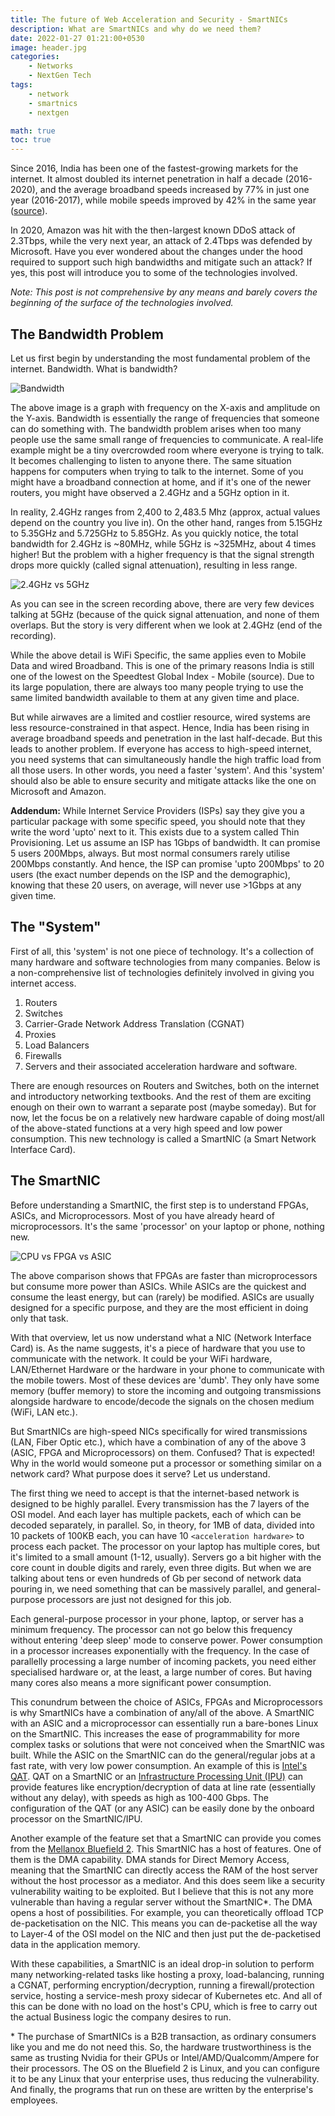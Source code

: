 ```yaml
---
title: The future of Web Acceleration and Security - SmartNICs
description: What are SmartNICs and why do we need them?
date: 2022-01-27 01:21:00+0530
image: header.jpg
categories:
    - Networks
    - NextGen Tech
tags:
    - network
    - smartnics
    - nextgen

math: true
toc: true
---
```


Since 2016, India has been one of the fastest-growing markets for the internet. It almost doubled its internet penetration in half a decade (2016-2020), and the average broadband speeds increased by 77% in just one year (2016-2017), while mobile speeds improved by 42% in the same year ([source](https://www.speedtest.net/insights/blog/global-speed-2017/)).

In 2020, Amazon was hit with the then-largest known DDoS attack of 2.3Tbps, while the very next year, an attack of 2.4Tbps was defended by Microsoft. Have you ever wondered about the changes under the hood required to support such high bandwidths and mitigate such an attack? If yes, this post will introduce you to some of the technologies involved.

_Note: This post is not comprehensive by any means and barely covers the beginning of the surface of the technologies involved._

## The Bandwidth Problem

Let us first begin by understanding the most fundamental problem of the internet. Bandwidth. What is bandwidth?

![Bandwidth](bw.png)

The above image is a graph with frequency on the X-axis and amplitude on the Y-axis. Bandwidth is essentially the range of frequencies that someone can do something with. The bandwidth problem arises when too many people use the same small range of frequencies to communicate.
A real-life example might be a tiny overcrowded room where everyone is trying to talk. It becomes challenging to listen to anyone there. The same situation happens for computers when trying to talk to the internet. Some of you might have a broadband connection at home, and if it's one of the newer routers, you might have observed a 2.4GHz and a 5GHz option in it.

In reality, 2.4GHz ranges from 2,400 to 2,483.5 Mhz (approx, actual values depend on the country you live in). On the other hand, ranges from 5.15GHz to 5.35GHz and 5.725GHz to 5.85GHz. As you quickly notice, the total bandwidth for 2.4GHz is ~80MHz, while 5GHz is ~325MHz, about 4 times higher! But the problem with a higher frequency is that the signal strength drops more quickly (called signal attenuation), resulting in less range.

![2.4GHz vs 5GHz](24g-vs-5g.png)


As you can see in the screen recording above, there are very few devices talking at 5GHz (because of the quick signal attenuation, and none of them overlaps. But the story is very different when we look at 2.4GHz (end of the recording).

While the above detail is WiFi Specific, the same applies even to Mobile Data and wired Broadband. This is one of the primary reasons India is still one of the lowest on the Speedtest Global Index - Mobile (source). Due to its large population, there are always too many people trying to use the same limited bandwidth available to them at any given time and place.

But while airwaves are a limited and costlier resource, wired systems are less resource-constrained in that aspect. Hence, India has been rising in average broadband speeds and penetration in the last half-decade. But this leads to another problem. If everyone has access to high-speed internet, you need systems that can simultaneously handle the high traffic load from all those users. In other words, you need a faster 'system'. And this 'system' should also be able to ensure security and mitigate attacks like the one on Microsoft and Amazon.

**Addendum:** While Internet Service Providers (ISPs) say they give you a particular package with some specific speed, you should note that they write the word 'upto' next to it. This exists due to a system called Thin Provisioning. Let us assume an ISP has 1Gbps of bandwidth. It can promise 5 users 200Mbps, always. But most normal consumers rarely utilise 200Mbps constantly. And hence, the ISP can promise 'upto 200Mbps' to 20 users (the exact number depends on the ISP and the demographic), knowing that these 20 users, on average, will never use >1Gbps at any given time.

## The "System"

First of all, this 'system' is not one piece of technology. It's a collection of many hardware and software technologies from many companies. Below is a non-comprehensive list of technologies definitely involved in giving you internet access.

1. Routers
2. Switches
3. Carrier-Grade Network Address Translation (CGNAT)
4. Proxies
5. Load Balancers
6. Firewalls
7. Servers and their associated acceleration hardware and software.

There are enough resources on Routers and Switches, both on the internet and introductory networking textbooks. And the rest of them are exciting enough on their own to warrant a separate post (maybe someday). But for now, let the focus be on a relatively new hardware capable of doing most/all of the above-stated functions at a very high speed and low power consumption. This new technology is called a SmartNIC (a Smart Network Interface Card).

## The SmartNIC

Before understanding a SmartNIC, the first step is to understand FPGAs, ASICs, and Microprocessors. Most of you have already heard of microprocessors. It's the same 'processor' on your laptop or phone, nothing new.

![CPU vs FPGA vs ASIC](cpu-fpga-asic.png)

The above comparison shows that FPGAs are faster than microprocessors but consume more power than ASICs. While ASICs are the quickest and consume the least energy, but can (rarely) be modified. ASICs are usually designed for a specific purpose, and they are the most efficient in doing only that task.

With that overview, let us now understand what a NIC (Network Interface Card) is. As the name suggests, it's a piece of hardware that you use to communicate with the network. It could be your WiFi hardware, LAN/Ethernet Hardware or the hardware in your phone to communicate with the mobile towers. Most of these devices are 'dumb'. They only have some memory (buffer memory) to store the incoming and outgoing transmissions alongside hardware to encode/decode the signals on the chosen medium (WiFi, LAN etc.).

But SmartNICs are high-speed NICs specifically for wired transmissions (LAN, Fiber Optic etc.), which have a combination of any of the above 3 (ASIC, FPGA and Microprocessors) on them. Confused? That is expected! Why in the world would someone put a processor or something similar on a network card? What purpose does it serve? Let us understand.

The first thing we need to accept is that the internet-based network is designed to be highly parallel. Every transmission has the 7 layers of the OSI model. And each layer has multiple packets, each of which can be decoded separately, in parallel. So, in theory, for 1MB of data, divided into 10 packets of 100KB each, you can have 10 `<acceleration hardware>` to process each packet. The processor on your laptop has multiple cores, but it's limited to a small amount (1-12, usually). Servers go a bit higher with the core count in double digits and rarely, even three digits. But when we are talking about tens or even hundreds of Gb per second of network data pouring in, we need something that can be massively parallel, and general-purpose processors are just not designed for this job.

Each general-purpose processor in your phone, laptop, or server has a minimum frequency. The processor can not go below this frequency without entering 'deep sleep' mode to conserve power. Power consumption in a processor increases exponentially with the frequency. In the case of parallelly processing a large number of incoming packets, you need either specialised hardware or, at the least, a large number of cores. But having many cores also means a more significant power consumption.

This conundrum between the choice of ASICs, FPGAs and Microprocessors is why SmartNICs have a combination of any/all of the above. A SmartNIC with an ASIC and a microprocessor can essentially run a bare-bones Linux on the SmartNIC. This increases the ease of programmability for more complex tasks or solutions that were not conceived when the SmartNIC was built. While the ASIC on the SmartNIC can do the general/regular jobs at a fast rate, with very low power consumption. An example of this is [Intel's QAT](https://www.intel.com/content/www/us/en/architecture-and-technology/intel-quick-assist-technology-overview.html). QAT on a SmartNIC or an [Infrastructure Processing Unit (IPU)](https://www.intel.com/content/www/us/en/products/network-io/smartnic.html) can provide features like encryption/decryption of data at line rate (essentially without any delay), with speeds as high as 100-400 Gbps. The configuration of the QAT (or any ASIC) can be easily done by the onboard processor on the SmartNIC/IPU.

Another example of the feature set that a SmartNIC can provide you comes from the [Mellanox Bluefield 2](https://www.nvidia.com/en-in/networking/products/data-processing-unit/). This SmartNIC has a host of features. One of them is the DMA capability. DMA stands for Direct Memory Access, meaning that the SmartNIC can directly access the RAM of the host server without the host processor as a mediator. And this does seem like a security vulnerability waiting to be exploited. But I believe that this is not any more vulnerable than having a regular server without the SmartNIC*. The DMA opens a host of possibilities. For example, you can theoretically offload TCP de-packetisation on the NIC. This means you can de-packetise all the way to Layer-4 of the OSI model on the NIC and then just put the de-packetised data in the application memory.

With these capabilities, a SmartNIC is an ideal drop-in solution to perform many networking-related tasks like hosting a proxy, load-balancing, running a CGNAT, performing encryption/decryption, running a firewall/protection service, hosting a service-mesh proxy sidecar of Kubernetes etc. And all of this can be done with no load on the host's CPU, which is free to carry out the actual Business logic the company desires to run.

\* The purchase of SmartNICs is a B2B transaction, as ordinary consumers like you and me do not need this. So, the hardware trustworthiness is the same as trusting Nvidia for their GPUs or Intel/AMD/Qualcomm/Ampere for their processors. The OS on the Bluefield 2 is Linux, and you can configure it to be any Linux that your enterprise uses, thus reducing the vulnerability. And finally, the programs that run on these are written by the enterprise's employees.
